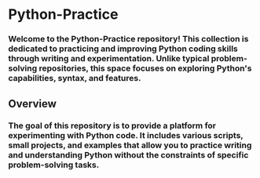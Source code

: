 # Python-Practice

### Welcome to the Python-Practice repository! This collection is dedicated to practicing and improving Python coding skills through writing and experimentation. Unlike typical problem-solving repositories, this space focuses on exploring Python's capabilities, syntax, and features.

## Overview

### The goal of this repository is to provide a platform for experimenting with Python code. It includes various scripts, small projects, and examples that allow you to practice writing and understanding Python without the constraints of specific problem-solving tasks.
